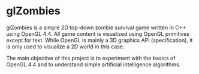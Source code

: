 glZombies
=========

glZombies is a simple 2D top-down zombie survival game written in C++ using OpenGL 4.4. All game content is visualized using OpenGL primitives except for text. While OpenGL is mainly a 3D graphics API (specification), it is only used to visualize a 2D world in this case.

The main objective of this project is to experiment with the basics of OpenGL 4.4 and to understand simple artificial intelligence algorithms.
